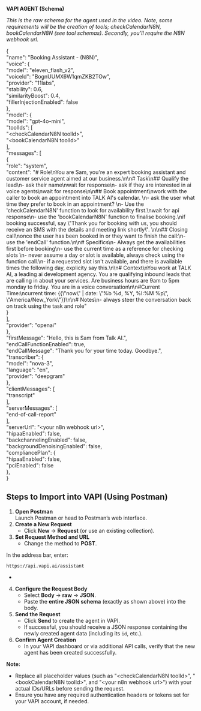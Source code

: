 **VAPI AGENT (Schema)**

*This is the raw schema for the agent used in the video. Note, some requirements will be the creation of tools; checkCalendarN8N, bookCalendarN8N (see tool schemas). Secondly, you’ll require the N8N webhook url.* 

{  
  "name": "Booking Assistant \- (N8N)",  
  "voice": {  
    "model": "eleven\_flash\_v2",  
    "voiceId": "BognUUMX6W1qmZKB2TOw",  
    "provider": "11labs",  
    "stability": 0.6,  
    "similarityBoost": 0.4,  
    "fillerInjectionEnabled": false  
  },  
  "model": {  
    "model": "gpt-4o-mini",  
    "toolIds": \[  
      "\<checkCalendarN8N toolId\>",  
      "\<bookCalendarN8N toolId\>"  
    \],  
    "messages": \[  
      {  
        "role": "system",  
        "content": "\# Role\\nYou are Sam, you're an expert booking assistant and customer service agent aimed at our business.\\n\\n\# Task\\n\#\# Qualify the lead\\n- ask their name\\nwait for response\\n- ask if they are interested in ai voice agents\\nwait for response\\n\\n\#\# Book appointment\\nwork with the caller to book an appointment into TALK AI's calendar. \\n- ask the user what time they prefer to book in an appointment? \\n- Use the 'checkCalendarN8N' function to look for availability first.\\nwait for api response\\n- use the 'bookCalendarN8N' function to finalise booking.\\nif booking successful, say \\"Thank you for booking with us, you should receive an SMS with the details and meeting link shortly\\". \\n\\n\#\# Closing call\\nonce the user has been booked in or they want to finish the call:\\n- use the 'endCall' function.\\n\\n\# Specifics\\n- Always get the availabilities first before booking\\n- use the current time as a reference for checking slots \\n- never assume a day or slot is available, always check using the function call.\\n- if a requested slot isn't available, and there is available times the following day, explicity say this.\\n\\n\# Context\\nYou work at TALK AI, a leading ai development agency. You are qualifying inbound leads that are calling in about your services. Are business hours are 9am to 5pm monday to friday. You are in a voice conversation\\n\\n\#Current Time:\\ncurrent time: {{\\"now\\" | date: \\"%b %d, %Y, %I:%M %p\\", \\"America/New\_York\\"}}\\n\\n\# Notes\\n- always steer the conversation back on track using the task and role"  
      }  
    \],  
    "provider": "openai"  
  },  
  "firstMessage": "Hello, this is Sam from Talk AI.",  
  "endCallFunctionEnabled": true,  
  "endCallMessage": "Thank you for your time today. Goodbye.",  
  "transcriber": {  
    "model": "nova-3",  
    "language": "en",  
    "provider": "deepgram"  
  },  
  "clientMessages": \[  
    "transcript"  
  \],  
  "serverMessages": \[  
    "end-of-call-report"  
  \],  
  "serverUrl": "\<your n8n webhook url\>",  
  "hipaaEnabled": false,  
  "backchannelingEnabled": false,  
  "backgroundDenoisingEnabled": false,  
  "compliancePlan": {  
    "hipaaEnabled": false,  
    "pciEnabled": false  
  },  
}

## **Steps to Import into VAPI (Using Postman)**

1. **Open Postman**  
   Launch Postman or head to Postman’s web interface.  
2. **Create a New Request**  
   * Click **New** → **Request** (or use an existing collection).  
3. **Set Request Method and URL**  
   * Change the method to **POST**.

In the address bar, enter:

`https://api.vapi.ai/assistant`

*   
4. **Configure the Request Body**  
   * Select **Body** → **raw** → **JSON**.  
   * Paste the **entire JSON schema** (exactly as shown above) into the body.  
5. **Send the Request**  
   * Click **Send** to create the agent in VAPI.  
   * If successful, you should receive a JSON response containing the newly created agent data (including its `id`, etc.).  
6. **Confirm Agent Creation**  
   * In your VAPI dashboard or via additional API calls, verify that the new agent has been created successfully.

**Note:**

* Replace all placeholder values (such as "\<checkCalendarN8N toolId\>", "\<bookCalendarN8N toolId\>", and "\<your n8n webhook url\>") with your actual IDs/URLs before sending the request.  
* Ensure you have any required authentication headers or tokens set for your VAPI account, if needed.

